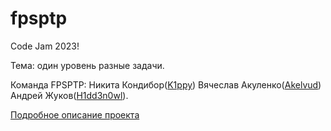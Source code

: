 # fpsptp
Code Jam 2023!

Тема: один уровень разные задачи.

Команда FPSPTP: 
Никита Кондибор([K1ppy](https://github.com/K1ppy))
Вячеслав Акуленко([Akelvud](https://github.com/Akelvud))
Андрей Жуков([H1dd3n0wl](https://github.com/H1dd3n0wl)).

[Подробное описание проекта](https://expensive-hunter-70c.notion.site/8cb5ef8e62b240fcaf271e0afcaf1cc7)
